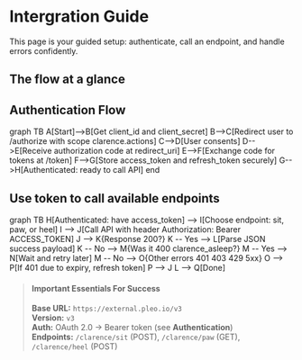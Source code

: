 
# Intergration Guide 

This page is your guided setup: authenticate, call an endpoint, and handle errors confidently.

## The flow at a glance

## Authentication Flow
graph TB
    A[Start]-->B[Get client_id and client_secret]
    B-->C[Redirect user to /authorize with scope clarence.actions]
    C-->D[User consents]
    D-->E[Receive authorization code at redirect_uri]
    E-->F[Exchange code for tokens at /token]
    F-->G[Store access_token and refresh_token securely]
    G-->H[Authenticated: ready to call API]
    end

## Use token to call available endpoints
graph TB
    H[Authenticated: have access_token] --> I[Choose endpoint: sit, paw, or heel]
    I --> J[Call API with header Authorization: Bearer ACCESS_TOKEN]
    J --> K{Response 200?}
    K -- Yes --> L[Parse JSON success payload]
    K -- No --> M{Was it 400 clarence_asleep?}
    M -- Yes --> N[Wait and retry later]
    M -- No --> O{Other errors 401 403 429 5xx}
    O --> P[If 401 due to expiry, refresh token]
    P --> J
    L --> Q[Done]



<!-- theme: info -->
> #### Important Essentials For Success
>
> **Base URL:** `https://external.pleo.io/v3`\
> **Version:** `v3`\
> **Auth:** OAuth 2.0 → Bearer token (see **Authentication**)\
> **Endpoints:** `/clarence/sit` (POST), `/clarence/paw` (GET), `/clarence/heel` (POST)